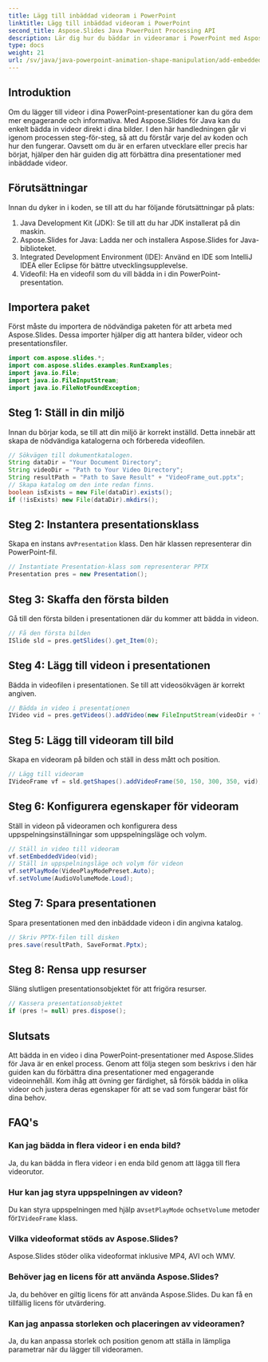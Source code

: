 ```yaml
---
title: Lägg till inbäddad videoram i PowerPoint
linktitle: Lägg till inbäddad videoram i PowerPoint
second_title: Aspose.Slides Java PowerPoint Processing API
description: Lär dig hur du bäddar in videoramar i PowerPoint med Aspose.Slides för Java med denna steg-för-steg handledning. Förbättra dina presentationer enkelt.
type: docs
weight: 21
url: /sv/java/java-powerpoint-animation-shape-manipulation/add-embedded-video-frame-powerpoint/
---
```

## Introduktion
Om du lägger till videor i dina PowerPoint-presentationer kan du göra dem mer engagerande och informativa. Med Aspose.Slides för Java kan du enkelt bädda in videor direkt i dina bilder. I den här handledningen går vi igenom processen steg-för-steg, så att du förstår varje del av koden och hur den fungerar. Oavsett om du är en erfaren utvecklare eller precis har börjat, hjälper den här guiden dig att förbättra dina presentationer med inbäddade videor.
## Förutsättningar
Innan du dyker in i koden, se till att du har följande förutsättningar på plats:
1. Java Development Kit (JDK): Se till att du har JDK installerat på din maskin.
2. Aspose.Slides for Java: Ladda ner och installera Aspose.Slides for Java-biblioteket.
3. Integrated Development Environment (IDE): Använd en IDE som IntelliJ IDEA eller Eclipse för bättre utvecklingsupplevelse.
4. Videofil: Ha en videofil som du vill bädda in i din PowerPoint-presentation.
## Importera paket
Först måste du importera de nödvändiga paketen för att arbeta med Aspose.Slides. Dessa importer hjälper dig att hantera bilder, videor och presentationsfiler.
```java
import com.aspose.slides.*;
import com.aspose.slides.examples.RunExamples;
import java.io.File;
import java.io.FileInputStream;
import java.io.FileNotFoundException;
```
## Steg 1: Ställ in din miljö
Innan du börjar koda, se till att din miljö är korrekt inställd. Detta innebär att skapa de nödvändiga katalogerna och förbereda videofilen.
```java
// Sökvägen till dokumentkatalogen.
String dataDir = "Your Document Directory";
String videoDir = "Path to Your Video Directory";
String resultPath = "Path to Save Result" + "VideoFrame_out.pptx";
// Skapa katalog om den inte redan finns.
boolean isExists = new File(dataDir).exists();
if (!isExists) new File(dataDir).mkdirs();
```
## Steg 2: Instantera presentationsklass
 Skapa en instans av`Presentation` klass. Den här klassen representerar din PowerPoint-fil.
```java
// Instantiate Presentation-klass som representerar PPTX
Presentation pres = new Presentation();
```
## Steg 3: Skaffa den första bilden
Gå till den första bilden i presentationen där du kommer att bädda in videon.
```java
// Få den första bilden
ISlide sld = pres.getSlides().get_Item(0);
```
## Steg 4: Lägg till videon i presentationen
Bädda in videofilen i presentationen. Se till att videosökvägen är korrekt angiven.
```java
// Bädda in video i presentationen
IVideo vid = pres.getVideos().addVideo(new FileInputStream(videoDir + "Wildlife.mp4"), LoadingStreamBehavior.ReadStreamAndRelease);
```
## Steg 5: Lägg till videoram till bild
Skapa en videoram på bilden och ställ in dess mått och position.
```java
// Lägg till videoram
IVideoFrame vf = sld.getShapes().addVideoFrame(50, 150, 300, 350, vid);
```
## Steg 6: Konfigurera egenskaper för videoram
Ställ in videon på videoramen och konfigurera dess uppspelningsinställningar som uppspelningsläge och volym.
```java
// Ställ in video till videoram
vf.setEmbeddedVideo(vid);
// Ställ in uppspelningsläge och volym för videon
vf.setPlayMode(VideoPlayModePreset.Auto);
vf.setVolume(AudioVolumeMode.Loud);
```
## Steg 7: Spara presentationen
Spara presentationen med den inbäddade videon i din angivna katalog.
```java
// Skriv PPTX-filen till disken
pres.save(resultPath, SaveFormat.Pptx);
```
## Steg 8: Rensa upp resurser
Släng slutligen presentationsobjektet för att frigöra resurser.
```java
// Kassera presentationsobjektet
if (pres != null) pres.dispose();
```
## Slutsats
Att bädda in en video i dina PowerPoint-presentationer med Aspose.Slides för Java är en enkel process. Genom att följa stegen som beskrivs i den här guiden kan du förbättra dina presentationer med engagerande videoinnehåll. Kom ihåg att övning ger färdighet, så försök bädda in olika videor och justera deras egenskaper för att se vad som fungerar bäst för dina behov.
## FAQ's
### Kan jag bädda in flera videor i en enda bild?
Ja, du kan bädda in flera videor i en enda bild genom att lägga till flera videorutor.
### Hur kan jag styra uppspelningen av videon?
 Du kan styra uppspelningen med hjälp av`setPlayMode` och`setVolume` metoder för`IVideoFrame` klass.
### Vilka videoformat stöds av Aspose.Slides?
Aspose.Slides stöder olika videoformat inklusive MP4, AVI och WMV.
### Behöver jag en licens för att använda Aspose.Slides?
Ja, du behöver en giltig licens för att använda Aspose.Slides. Du kan få en tillfällig licens för utvärdering.
### Kan jag anpassa storleken och placeringen av videoramen?
Ja, du kan anpassa storlek och position genom att ställa in lämpliga parametrar när du lägger till videoramen.